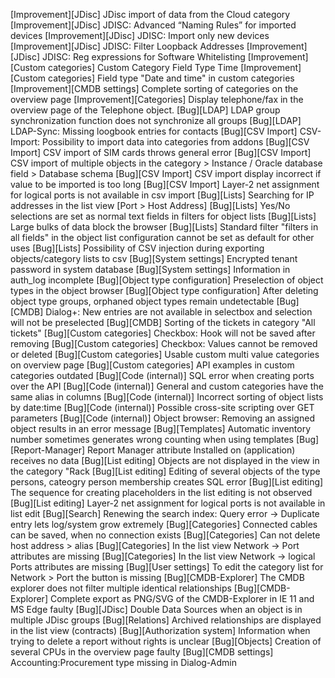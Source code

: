 [Improvement][JDisc] JDisc import of data from the Cloud category
[Improvement][JDisc] JDISC: Advanced “Naming Rules” for imported devices
[Improvement][JDisc] JDISC: Import only new devices
[Improvement][JDisc] JDISC: Filter Loopback Addresses
[Improvement][JDisc] JDISC: Reg expressions for Software Whitelisting
[Improvement][Custom categories] Custom Category Field Type Time
[Improvement][Custom categories] Field type "Date and time" in custom categories
[Improvement][CMDB settings] Complete sorting of categories on the overview page
[Improvement][Categories] Display telephone/fax in the overview page of the Telephone object.
[Bug][LDAP] LDAP group synchronization function does not synchronize all groups
[Bug][LDAP] LDAP-Sync: Missing loogbook entries for contacts
[Bug][CSV Import] CSV-Import: Possibility to import data into categories from addons
[Bug][CSV Import] CSV import of SIM cards throws general error
[Bug][CSV Import] CSV import of multiple objects in the category > Instance / Oracle database field > Database schema
[Bug][CSV Import] CSV import display incorrect if value to be imported is too long
[Bug][CSV Import] Layer-2 net assignment for logical ports is not available in csv import
[Bug][Lists] Searching for IP addresses in the list view [Port > Host Address]
[Bug][Lists] Yes/No selections are set as normal text fields in filters for object lists
[Bug][Lists] Large bulks of data block the browser
[Bug][Lists] Standard filter "filters in all fields" in the object list configuration cannot be set as default for other uses
[Bug][Lists] Possibility of CSV injection during exporting objects/category lists to csv
[Bug][System settings] Encrypted tenant password in system database
[Bug][System settings] Information in auth_log incomplete
[Bug][Object type configuration] Preselection of object types in the object browser
[Bug][Object type configuration] After deleting object type groups, orphaned object types remain undetectable
[Bug][CMDB] Dialog+: New entries are not available in selectbox and selection will not be preselected
[Bug][CMDB] Sorting of the tickets in category "All tickets"
[Bug][Custom categories] Checkbox: Hook will not be saved after removing
[Bug][Custom categories] Checkbox: Values cannot be removed or deleted
[Bug][Custom categories] Usable custom multi value categories on overview page
[Bug][Custom categories] API examples in custom categories outdated
[Bug][Code (internal)] SQL error when creating ports over the API
[Bug][Code (internal)] General and custom categories have the same alias in columns
[Bug][Code (internal)] Incorrect sorting of object lists by date:time
[Bug][Code (internal)] Possible cross-site scripting over GET parameters
[Bug][Code (internal)] Object browser: Removing an assigned object results in an error message
[Bug][Templates] Automatic inventory number sometimes generates wrong counting when using templates
[Bug][Report-Manager] Report Manager attribute Installed on (application) receives no data
[Bug][List editing] Objects are not displayed in the view in the category "Rack
[Bug][List editing] Editing of several objects of the type persons, cateogry person membership creates SQL error
[Bug][List editing] The sequence for creating placeholders in the list editing is not observed
[Bug][List editing] Layer-2 net assignment for logical ports is not available in list edit
[Bug][Search] Renewing the search index: Query error -> Duplicate entry lets log/system grow extremely
[Bug][Categories] Connected cables can be saved, when no connection exists
[Bug][Categories] Can not delete host address > alias
[Bug][Categories] In the list view Network -> Port attributes are missing
[Bug][Categories] In the list view Network -> logical Ports attributes are missing
[Bug][User settings] To edit the category list for Network > Port the button is missing
[Bug][CMDB-Explorer] The CMDB explorer does not filter multiple identical relationships
[Bug][CMDB-Explorer] Complete export as PNG/SVG of the CMDB-Explorer in IE 11 and MS Edge faulty
[Bug][JDisc] Double Data Sources when an object is in multiple JDisc groups
[Bug][Relations] Archived relationships are displayed in the list view (contracts)
[Bug][Authorization system] Information when trying to delete a report without rights is unclear
[Bug][Objects] Creation of several CPUs in the overview page faulty
[Bug][CMDB settings] Accounting:Procurement type missing in Dialog-Admin